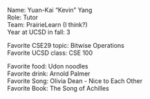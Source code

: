 Name:  Yuan-Kai “Kevin” Yang  
Role:  Tutor  
Team:  PrairieLearn (I think?)  
Year at UCSD in fall: 3

Favorite CSE29 topic: Bitwise Operations  
Favorite UCSD class: CSE 100

Favorite food:  Udon noodles  
Favorite drink: Arnold Palmer  
Favorite Song: Olivia Dean - Nice to Each Other  
Favorite Book: The Song of Achilles
